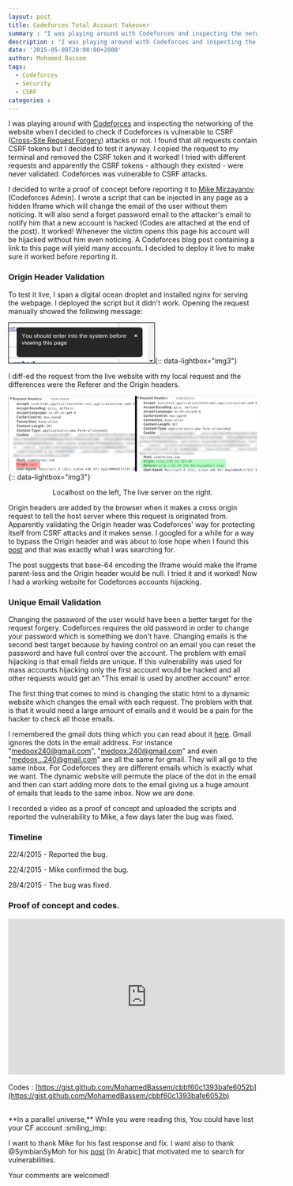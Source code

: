 ```yaml
---
layout: post
title: Codeforces Total Account Takeover
summary : "I was playing around with Codeforces and inspecting the networking of the website when I decided to check if Codeforces is vulnerable to CSRF attacks or not. I found that all requests contain CSRF tokens but I decided to test it anyway. I copied the request to my terminal and removed the CSRF token and it worked! I tried with different requests and apparently the CSRF tokens - although they existed - were never validated. Codeforces was vulnerable to CSRF attacks."
description : "I was playing around with Codeforces and inspecting the networking of the website when I decided to check if Codeforces is vulnerable to CSRF attacks or not. I found that all requests contain CSRF tokens but I decided to test it anyway. I copied the request to my terminal and removed the CSRF token and it worked! I tried with different requests and apparently the CSRF tokens - although they existed - were never validated. Codeforces was vulnerable to CSRF attacks."
date: '2015-05-09T20:00:00+2000'
author: Mohamed Bassem
tags:
  - Codeforces
  - Security
  - CSRF
categories :
---
```


I was playing around with [Codeforces](http://codeforces.com) and inspecting the networking of the website when I decided to check if Codeforces is vulnerable to CSRF ([Cross-Site Request Forgery](http://en.wikipedia.org/wiki/Cross-site_request_forgery)) attacks or not. I found that all requests contain CSRF tokens but I decided to test it anyway. I copied the request to my terminal and removed the CSRF token and it worked! I tried with different requests and apparently the CSRF tokens - although they existed - were never validated. Codeforces was vulnerable to CSRF attacks.

I decided to write a proof of concept before reporting it to [Mike Mirzayanov](http://codeforces.com/profile/MikeMirzayanov) (Codeforces Admin). I wrote a script that can be injected in any page as a hidden Iframe which will change the email of the user without them noticing. It will also send a forget password email to the attacker's email to notify him that a new account is hacked (Codes are attached at the end of the post). It worked! Whenever the victim opens this page his account will be hijacked without him even noticing. A Codeforces blog post containing a link to this page will yield many accounts. I decided to deploy it live to make sure it worked before reporting it.

### Origin Header Validation
To test it live, I span a digital ocean droplet and installed nginx for serving the webpage. I deployed the script but it didn't work. Opening the request manually showed the following message:

[![CF CSRF Protection](/img/codeforces-total-account-takeover/csrf-protection.png)](/img/codeforces-total-account-takeover/csrf-protection.png){:: data-lightbox="img3"}

I diff-ed the request from the live website with my local request and the differences were the Referer and the Origin headers.

[![Request Headers diff](/img/codeforces-total-account-takeover/headers-diff.png)](/img/codeforces-total-account-takeover/headers-diff.png){:: data-lightbox="img3"}

<p align="center" class="image-caption">Localhost on the left, The live server on the right.</p>


Origin headers are added by the browser when it makes a cross origin request to tell the host server where this request is originated from. Apparently validating the Origin header was Codeforces' way for protecting itself from CSRF attacks and it makes sense. I googled for a while for a way to bypass the Origin header and was about to lose hope when I found this [post](http://garage4hackers.com/showthread.php?t=6023) and that was exactly what I was searching for.

The post suggests that base-64 encoding the Iframe would make the Iframe parent-less and the Origin header would be null. I tried it and it worked! Now I had a working website for Codeforces accounts hijacking.

### Unique Email Validation
Changing the password of the user would have been a better target for the request forgery. Codeforces requires the old password in order to change your password which is something we don't have. Changing emails is the second best target because by having control on an email you can reset the password and have full control over the account. The problem with email hijacking is that email fields are unique. If this vulnerability was used for mass accounts hijacking only the first account would be hacked and all other requests would get an "This email is used by another account" error.

The first thing that comes to mind is changing the static html to a dynamic website which changes the email with each request. The problem with that is that it would need a large amount of emails and it would be a pain for the hacker to check all those emails.

I remembered the gmail dots thing which you can read about it [here](https://support.google.com/mail/answer/10313?hl=en). Gmail ignores the dots in the email address. For instance "medoox240@gmail.com", "medoox.240@gmail.com" and even "medoox...240@gmail.com" are all the same for gmail. They will all go to the same inbox. For Codeforces they are different emails which is exactly what we want. The dynamic website will permute the place of the dot in the email and then can start adding more dots to the email giving us a huge amount of emails that leads to the same inbox. Now we are done.

I recorded a video as a proof of concept and uploaded the scripts and reported the vulnerability to Mike, a few days later the bug was fixed.

### Timeline
22/4/2015 - Reported the bug.

22/4/2015 - Mike confirmed the bug.

28/4/2015 - The bug was fixed.


### Proof of concept and codes.

<iframe width="560" height="315" src="https://www.youtube.com/embed/Znw9bpa-sWk?rel=0" frameborder="0" allowfullscreen></iframe>

Codes : [https://gist.github.com/MohamedBassem/cbbf60c1393bafe6052b](https://gist.github.com/MohamedBassem/cbbf60c1393bafe6052b)

<br />
**In a parallel universe,** While you were reading this, You could have lost your CF account :smiling_imp:

I want to thank Mike for his fast response and fix. I want also to thank @SymbianSyMoh for his [post](https://www.facebook.com/SymbianSyMoh/posts/1111635182184901?pnref=story) [In Arabic] that motivated me to search for vulnerabilities.

Your comments are welcomed!
